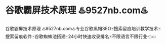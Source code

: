 # 谷歌霸屏技术原理 ♨️9527nb.com♨️

谷歌霸屏技术原理 ♨️9527nb.com♨️专业谷歌黑帽SEO🀄搜索留痕培训教学技术🀄搜索留痕软件🀄谷歌蜘蛛池搭建🀄24小时快速收录排名🀄不限语言不限行业👈💥